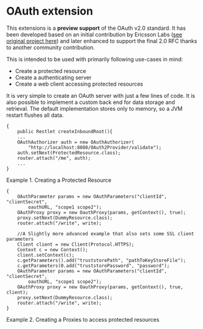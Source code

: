# OAuth extension

This extensions is a **preview support** of the OAuth v2.0 standard. It has been developed based on an initial contribution by Ericsson Labs ([see original project here](http://labs.ericsson.com/apis/oauth2-framework)) and later enhanced to support the final 2.0 RFC thanks to another community contribution.

This is intended to be used with primarily following use-cases in mind:
- Create a protected resource
- Create a authenticating server
- Create a web client accessing protected resources

It is very simple to create an OAuth server with just a few lines of code. It is also possible to implement a custom back end for data storage and retrieval. The default implementation stores only to memory, so a JVM restart flushes all data.

    {
        public Restlet createInboundRoot(){
        ...
        OAuthAuthorizer auth = new OAuthAuthorizer(
            "http://localhost:8080/OAuth2Provider/validate");
        auth.setNext(ProtectedResource.class);
        router.attach("/me", auth);
        ...
    }

Example 1. Creating a Protected Resource

    {
        OAuthParameter params = new OAuthParameters("clientId", "clientSecret",
            oauthURL, "scope1 scope2");
        OAuthProxy proxy = new OauthProxy(params, getContext(), true);
        proxy.setNext(DummyResource.class);
        router.attach("/write", write);
        
        //A Slightly more advanced example that also sets some SSL client parameters
        Client client = new Client(Protocol.HTTPS);
        Context c = new Context();
        client.setContext(c);
        c.getParameters().add("truststorePath", "pathToKeyStoreFile");
        c.getParameters(0.add("truststorePassword", "password");
        OAuthParameter params = new OAuthParameters("clientId", "clientSecret",
            oauthURL, "scope1 scope2");
        OAuthProxy proxy = new OauthProxy(params, getContext(), true, client);
        proxy.setNext(DummyResource.class);
        router.attach("/write", write);   
    }

Example 2. Creating a Proxies to access protected resources
